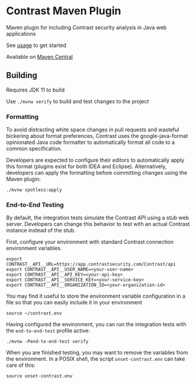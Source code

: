 # Contrast Maven Plugin

Maven plugin for including Contrast security analysis in Java web applications

See [usage](https://contrastsecurity.dev/contrast-maven-plugin/usage.html) to get started

Available on [Maven Central](https://search.maven.org/search?q=a:contrast-maven-plugin)


## Building

Requires JDK 11 to build

Use `./mvnw verify` to build and test changes to the project


### Formatting

To avoid distracting white space changes in pull requests and wasteful bickering
about format preferences, Contrast uses the google-java-format opinionated Java
code formatter to automatically format all code to a common specification.

Developers are expected to configure their editors to automatically apply this
format (plugins exist for both IDEA and Eclipse). Alternatively, developers can
apply the formatting before committing changes using the Maven plugin:

```shell
./mvnw spotless:apply
```


### End-to-End Testing

By default, the integration tests simulate the Contrast API using a stub web server. Developers can
change this behavior to test with an actual Contrast instance instead of the stub.

First, configure your environment with standard Contrast connection environment variables.

```shell
export CONTRAST__API__URL=https://app.contrastsecurity.com/Contrast/api
export CONTRAST__API__USER_NAME=<your-user-name>
export CONTRAST__API__API_KEY=<your-api-key>
export CONTRAST__API__SERVICE_KEY=<your-service-key>
export CONTRAST__API__ORGANIZATION_ID=<your-organization-id>
```

You may find it useful to store the environment variable configuration in a file so that you can
easily include it in your environment

```shell
source ~/contrast.env
```

Having configured the environment, you can run the integration tests with the `end-to-end-test`
profile active:

```shell
./mvnw -Pend-to-end-test verify
```

When you are finished testing, you may want to remove the variables from the
environment. In a POSIX shell, the script `unset-contrast.env` can take care of
this:

```shell
source unset-contrast.env
```
